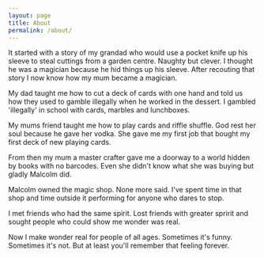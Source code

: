 ```yaml
---
layout: page
title: About
permalink: /about/
---
```


It started with a story of my grandad who would use a pocket knife up his sleeve to steal cuttings from a garden centre. Naughty but clever. I thought he was a magician because he hid things up his sleeve. After recouting that story I now know how my mum became a magician.

My dad taught me how to cut a deck of cards with one hand and told us how they used to gamble illegally when he worked in the dessert. I gambled 'illegally' in school with cards, marbles and lunchboxes.

My mums friend taught me how to play cards and riffle shuffle. God rest her soul because he gave her vodka. She gave me my first job that bought my first deck of new playing cards.

From then my mum a master crafter gave me a doorway to a world hidden by books with no barcodes. Even she didn't know what she was buying but gladly Malcolm did.

Malcolm owned the magic shop. None more said. I've spent time in that shop and time outside it performing for anyone who dares to stop. 

I met friends who had the same spirit. Lost friends with greater spririt and sought people who could show me wonder was real.

Now I make wonder real for people of all ages. Sometimes it's funny. Sometimes it's not. But at least you'll remember that feeling forever.
